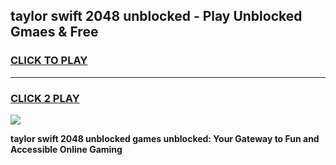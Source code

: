 
## taylor swift 2048 unblocked - Play Unblocked Gmaes & Free
<h3>
<a href="https://news.freeplayer.one?title=taylor_swift_2048_unblocked&ref=16F">CLICK TO PLAY</a></h3>
<hr>

<h3>
<a href="https://news.freeplayer.one?title=taylor_swift_2048_unblocked&ref=16F">CLICK 2 PLAY</a>
  
</h3>

<a href="https://news.freeplayer.one?title=taylor_swift_2048_unblocked&ref=16F/"><img src="https://clearcache.store/games.png"></a>


**taylor swift 2048 unblocked games unblocked: Your Gateway to Fun and Accessible Online Gaming**
